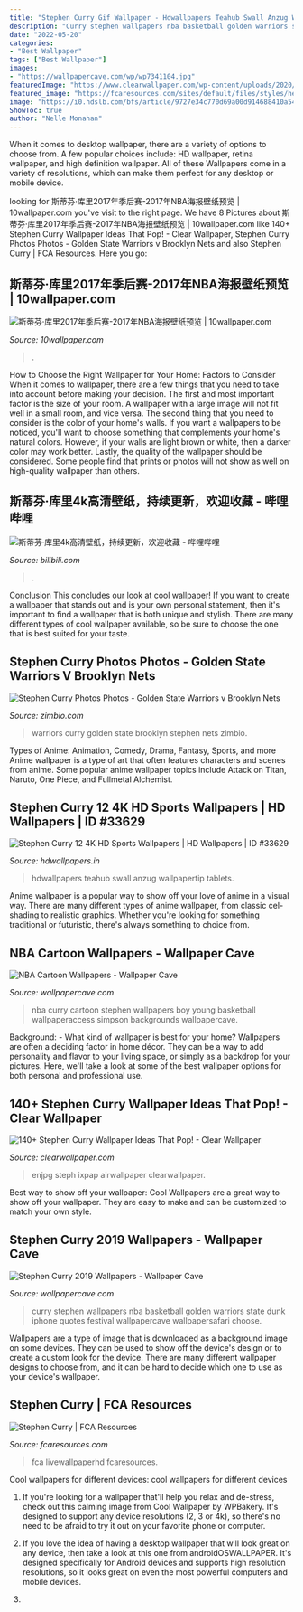 ```yaml
---
title: "Stephen Curry Gif Wallpaper - Hdwallpapers Teahub Swall Anzug Wallpapertip Tablets"
description: "Curry stephen wallpapers nba basketball golden warriors state dunk iphone quotes festival wallpapercave wallpapersafari choose"
date: "2022-05-20"
categories:
- "Best Wallpaper"
tags: ["Best Wallpaper"]
images:
- "https://wallpapercave.com/wp/wp7341104.jpg"
featuredImage: "https://www.clearwallpaper.com/wp-content/uploads/2020/08/stephen-curry-wallpaper-0049-768x1621.jpg"
featured_image: "https://fcaresources.com/sites/default/files/styles/header/public/[path]/JanFeb13-wp-1680-Curry.jpg?itok=FoTBsjfx"
image: "https://i0.hdslb.com/bfs/article/9727e34c770d69a00d914688410a548a25c4815f.jpg"
ShowToc: true
author: "Nelle Monahan"
---
```



When it comes to desktop wallpaper, there are a variety of options to choose from. A few popular choices include: HD wallpaper, retina wallpaper, and high definition wallpaper. All of these Wallpapers come in a variety of resolutions, which can make them perfect for any desktop or mobile device. 

	

		
looking for 斯蒂芬·库里2017年季后赛-2017年NBA海报壁纸预览 | 10wallpaper.com you've visit to the right page. We have 8 Pictures about 斯蒂芬·库里2017年季后赛-2017年NBA海报壁纸预览 | 10wallpaper.com like 140+ Stephen Curry Wallpaper Ideas That Pop! - Clear Wallpaper, Stephen Curry Photos Photos - Golden State Warriors v Brooklyn Nets and also Stephen Curry | FCA Resources. Here you go:
		
    
## 斯蒂芬·库里2017年季后赛-2017年NBA海报壁纸预览 | 10wallpaper.com

<img loading=lazy src="https://www.10wallpaper.com/wallpaper/1440x900/1705/Stephen_Curry_2017_Playoffs-2017_NBA_Poster_Wallpapers_1440x900.jpg" onerror="this.onerror=null;this.src='https://tse1.mm.bing.net/th?id=OIP.5yIB4AfXpcvgjScKBOVW7AHaEo&amp;pid=15.1';" alt="斯蒂芬·库里2017年季后赛-2017年NBA海报壁纸预览 | 10wallpaper.com">

_Source: 10wallpaper.com_

>. 

	

How to Choose the Right Wallpaper for Your Home: Factors to Consider
When it comes to wallpaper, there are a few things that you need to take into account before making your decision. The first and most important factor is the size of your room. A wallpaper with a large image will not fit well in a small room, and vice versa. 
The second thing that you need to consider is the color of your home's walls. If you want a wallpapers to be noticed, you'll want to choose something that complements your home's natural colors. However, if your walls are light brown or white, then a darker color may work better. 
Lastly, the quality of the wallpaper should be considered. Some people find that prints or photos will not show as well on high-quality wallpaper than others.

    
## 斯蒂芬·库里4k高清壁纸，持续更新，欢迎收藏 - 哔哩哔哩

<img loading=lazy src="https://i0.hdslb.com/bfs/article/9727e34c770d69a00d914688410a548a25c4815f.jpg" onerror="this.onerror=null;this.src='https://tse3.mm.bing.net/th?id=OIP.-T1qcQSrpvw7T8WN39PbHAHaEb&amp;pid=15.1';" alt="斯蒂芬·库里4k高清壁纸，持续更新，欢迎收藏 - 哔哩哔哩">

_Source: bilibili.com_

>. 

	

Conclusion
This concludes our look at cool wallpaper! If you want to create a wallpaper that stands out and is your own personal statement, then it's important to find a wallpaper that is both unique and stylish. There are many different types of cool wallpaper available, so be sure to choose the one that is best suited for your taste.

    
## Stephen Curry Photos Photos - Golden State Warriors V Brooklyn Nets

<img loading=lazy src="http://www1.pictures.zimbio.com/gi/Golden+State+Warriors+v+Brooklyn+Nets+iImwm6nlIG0x.jpg" onerror="this.onerror=null;this.src='https://tse2.mm.bing.net/th?id=OIP.19enqV-uS3px7sQAB0lUJAHaKJ&amp;pid=15.1';" alt="Stephen Curry Photos Photos - Golden State Warriors v Brooklyn Nets">

_Source: zimbio.com_

>warriors curry golden state brooklyn stephen nets zimbio. 

	

Types of Anime: Animation, Comedy, Drama, Fantasy, Sports, and more
Anime wallpaper is a type of art that often features characters and scenes from anime. Some popular anime wallpaper topics include Attack on Titan, Naruto, One Piece, and Fullmetal Alchemist.

    
## Stephen Curry 12 4K HD Sports Wallpapers | HD Wallpapers | ID #33629

<img loading=lazy src="https://www.hdwallpapers.in/download/stephen_curry_12_4k_hd_sports-1920x1080.jpg" onerror="this.onerror=null;this.src='https://tse3.mm.bing.net/th?id=OIP.Zx5TqgpX5BC--aCK531_LQHaEK&amp;pid=15.1';" alt="Stephen Curry 12 4K HD Sports Wallpapers | HD Wallpapers | ID #33629">

_Source: hdwallpapers.in_

>hdwallpapers teahub swall anzug wallpapertip tablets. 

	

Anime wallpaper is a popular way to show off your love of anime in a visual way. There are many different types of anime wallpaper, from classic cel-shading to realistic graphics. Whether you're looking for something traditional or futuristic, there's always something to choice from.

    
## NBA Cartoon Wallpapers - Wallpaper Cave

<img loading=lazy src="https://wallpapercave.com/wp/wp7341104.jpg" onerror="this.onerror=null;this.src='https://tse3.mm.bing.net/th?id=OIP.7dO8feWZFyl7ZAXnmFWsOgHaNK&amp;pid=15.1';" alt="NBA Cartoon Wallpapers - Wallpaper Cave">

_Source: wallpapercave.com_

>nba curry cartoon stephen wallpapers boy young basketball wallpaperaccess simpson backgrounds wallpapercave. 

	

Background: - What kind of wallpaper is best for your home?
Wallpapers are often a deciding factor in home décor. They can be a way to add personality and flavor to your living space, or simply as a backdrop for your pictures. Here, we'll take a look at some of the best wallpaper options for both personal and professional use.

    
## 140+ Stephen Curry Wallpaper Ideas That Pop! - Clear Wallpaper

<img loading=lazy src="https://www.clearwallpaper.com/wp-content/uploads/2020/08/stephen-curry-wallpaper-0049-768x1621.jpg" onerror="this.onerror=null;this.src='https://tse1.mm.bing.net/th?id=OIP.oOJ3qmUsMzmKq84YmFUjSgHaPo&amp;pid=15.1';" alt="140+ Stephen Curry Wallpaper Ideas That Pop! - Clear Wallpaper">

_Source: clearwallpaper.com_

>enjpg steph ixpap airwallpaper clearwallpaper. 

	

Best way to show off your wallpaper:
Cool Wallpapers are a great way to show off your wallpaper. They are easy to make and can be customized to match your own style.

    
## Stephen Curry 2019 Wallpapers - Wallpaper Cave

<img loading=lazy src="https://wallpapercave.com/wp/wp4331044.jpg" onerror="this.onerror=null;this.src='https://tse4.mm.bing.net/th?id=OIP.nYEfXXsZbUpxPWW0jVp5vAHaNK&amp;pid=15.1';" alt="Stephen Curry 2019 Wallpapers - Wallpaper Cave">

_Source: wallpapercave.com_

>curry stephen wallpapers nba basketball golden warriors state dunk iphone quotes festival wallpapercave wallpapersafari choose. 

	

Wallpapers are a type of image that is downloaded as a background image on some devices. They can be used to show off the device's design or to create a custom look for the device. There are many different wallpaper designs to choose from, and it can be hard to decide which one to use as your device's wallpaper.

    
## Stephen Curry | FCA Resources

<img loading=lazy src="https://fcaresources.com/sites/default/files/styles/header/public/[path]/JanFeb13-wp-1680-Curry.jpg?itok=FoTBsjfx" onerror="this.onerror=null;this.src='https://tse1.mm.bing.net/th?id=OIP.8v9ZCsPvylG9DofuD6KTiAHaEo&amp;pid=15.1';" alt="Stephen Curry | FCA Resources">

_Source: fcaresources.com_

>fca livewallpaperhd fcaresources. 

	

Cool wallpapers for different devices:
cool wallpapers for different devices 

1. If you're looking for a wallpaper that'll help you relax and de-stress, check out this calming image from Cool Wallpaper by WPBakery. It's designed to support any device resolutions (2, 3 or 4k), so there's no need to be afraid to try it out on your favorite phone or computer.

2. If you love the idea of having a desktop wallpaper that will look great on any device, then take a look at this one from androidOSWALLPAPER. It's designed specifically for Android devices and supports high resolution resolutions, so it looks great on even the most powerful computers and mobile devices.

3.

